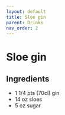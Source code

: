 ```yaml
---
layout: default
title: Sloe gin
parent: Drinks
nav_order: 2
---
```


# Sloe gin

## Ingredients

* 1 1/4 pts (70cl) gin
* 14 oz sloes
* 5 oz sugar
